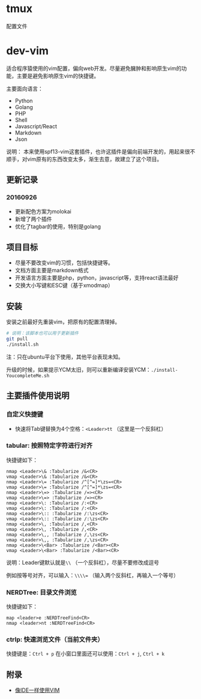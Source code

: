 # tmux
配置文件

# dev-vim
适合程序猿使用的vim配置，偏向web开发。尽量避免臃肿和影响原生vim的功能，主要是避免影响原生vim的快捷键。

主要面向语言：

- Python
- Golang
- PHP
- Shell
- Javascript/React
- Markdown
- Json

说明：
本来使用spf13-vim这套插件，也许这插件是偏向前端开发的，用起来很不顺手，对vim原有的东西改变太多，渐生去意，故建立了这个项目。

## 更新记录

### 20160926

- 更新配色方案为molokai
- 新增了两个插件
- 优化了tagbar的使用，特别是golang

## 项目目标

- 尽量不要改变vim的习惯，包括快捷键等。
- 文档方面主要是markdown格式
- 开发语言方面主要是php，python，javascript等，支持react语法最好
- 交换大小写键和ESC键（基于xmodmap）

## 安装

安装之前最好先重装vim，把原有的配置清理掉。

```sh 
# 说明：该脚本也可以用于更新插件
git pull
./install.sh 
```

注：只在ubuntu平台下使用，其他平台表现未知。

升级的时候，如果提示YCM太旧，则可以重新编译安装YCM：`./install-YoucompleteMe.sh`


## 主要插件使用说明

### 自定义快捷键

- 快速将Tab键替换为4个空格：`<Leader>tt` （这里是一个反斜杠）

### tabular: 按照特定字符进行对齐

快捷键如下：

```
nmap <Leader>\& :Tabularize /&<CR>
vmap <Leader>\& :Tabularize /&<CR>
nmap <Leader>\= :Tabularize /^[^=]*\zs=<CR>
vmap <Leader>\= :Tabularize /^[^=]*\zs=<CR>
nmap <Leader>\=> :Tabularize /=><CR>
vmap <Leader>\=> :Tabularize /=><CR>
nmap <Leader>\: :Tabularize /:<CR>
vmap <Leader>\: :Tabularize /:<CR>
nmap <Leader>\:: :Tabularize /:\zs<CR>
vmap <Leader>\:: :Tabularize /:\zs<CR>
nmap <Leader>\, :Tabularize /,<CR>
vmap <Leader>\, :Tabularize /,<CR>
nmap <Leader>\,, :Tabularize /,\zs<CR>
vmap <Leader>\,, :Tabularize /,\zs<CR>
nmap <Leader>\<Bar> :Tabularize /<Bar><CR>
vmap <Leader>\<Bar> :Tabularize /<Bar><CR>
```

说明：Leader键默认就是`\\` （一个反斜杠），尽量不要修改成逗号

例如按等号对齐，可以输入：`\\\\=` （输入两个反斜杠，再输入一个等号）

### NERDTree: 目录文件浏览

快捷键如下：

```
map <leader>e :NERDTreeFind<CR>
nmap <leader>nt :NERDTreeFind<CR>
```

### ctrlp: 快速浏览文件（当前文件夹）

快捷键是：`Ctrl + p`
在小窗口里面还可以使用：`Ctrl + j`, `Ctrl + k`

## 附录

- [像IDE一样使用VIM](https://github.com/yangyangwithgnu/use_vim_as_ide)

